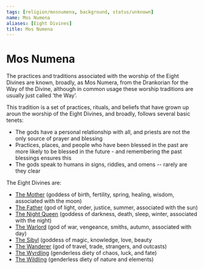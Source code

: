 ```yaml
---
tags: [religion/mosnumena, background, status/unknown]
name: Mos Numena
aliases: [Eight Divines]
title: Mos Numena
---
```



# Mos Numena

The practices and traditions associated with the worship of the Eight Divines are known, broadly, as Mos Numera, from the Drankorian for the Way of the Divine, although in common usage these worship traditions are usually just called ‘the Way’.

This tradition is a set of practices, rituals, and beliefs that have grown up aroun the worship of the Eight Divines, and broadly, follows several basic tenets:

* The gods have a personal relationship with all, and priests are not the only source of prayer and blessing
* Practices, places, and people who have been blessed in the past are more likely to be blessed in the future - and remembering the past blessings ensures this
* The gods speak to humans in signs, riddles, and omens -- rarely are they clear

The Eight Divines are:

* [The Mother](<../gods/incorporeal-gods/mos-numena/the-mother.md>) (goddess of birth, fertility, spring, healing, wisdom, associated with the moon)
* [The Father](<../gods/incorporeal-gods/mos-numena/the-father.md>) (god of light, order, justice, summer, associated with the sun)
* [The Night Queen](<../gods/incorporeal-gods/mos-numena/the-night-queen.md>) (goddess of darkness, death, sleep, winter, associated with the night)
* [The Warlord](<../gods/incorporeal-gods/mos-numena/the-warlord.md>) (god of war, vengeance, smiths, autumn, associated with day)
* [The Sibyl](<../gods/incorporeal-gods/mos-numena/the-sibyl.md>) (goddess of magic, knowledge, love, beauty 
* [The Wanderer](<../gods/incorporeal-gods/mos-numena/the-wanderer.md>) (god of travel, trade, strangers, and outcasts)
* [The Wyrdling](<../gods/incorporeal-gods/mos-numena/the-wyrdling.md>) (genderless diety of chaos, luck, and fate)
* [The Wildling](<../gods/incorporeal-gods/mos-numena/the-wildling.md>) (genderless diety of nature and elements)





